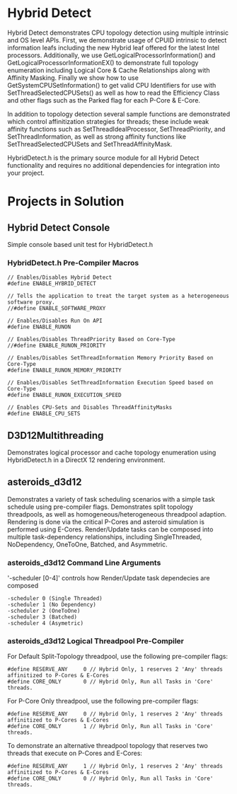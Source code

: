 # Hybrid Detect

Hybrid Detect demonstrates CPU topology detection using multiple intrinsic and OS level APIs. First, we demonstrate usage of CPUID intrinsic to detect information leafs including the new Hybrid leaf offered for the latest Intel processors. Additionally, we use GetLogicalProcessorInformation() and GetLogicalProcessorInformationEX() to demonstrate full topology enumeration including Logical Core & Cache Relationships along with Affinity Masking. Finally we show how to use GetSystemCPUSetInformation() to get valid CPU Identifiers for use with SetThreadSelectedCPUSets() as well as how to read the Efficiency Class and other flags such as the Parked flag for each P-Core & E-Core.

In addition to topology detection several sample functions are demonstrated which control affinitization strategies for threads; these include weak affinity functions such as SetThreadIdealProcessor, SetThreadPriority, and SetThreadInformation, as well as strong affinity functions like SetThreadSelectedCPUSets and SetThreadAffinityMask.

HybridDetect.h is the primary source module for all Hybrid Detect functionality and requires no additional dependencies for integration into your project. 

# Projects in Solution

## Hybrid Detect Console

Simple console based unit test for HybridDetect.h

### HybridDetect.h Pre-Compiler Macros

	// Enables/Disables Hybrid Detect
	#define ENABLE_HYBRID_DETECT

	// Tells the application to treat the target system as a heterogeneous software proxy.
	//#define ENABLE_SOFTWARE_PROXY	

	// Enables/Disables Run On API
	#define ENABLE_RUNON

	// Enables/Disables ThreadPriority Based on Core-Type
	//#define ENABLE_RUNON_PRIORITY

	// Enables/Disables SetThreadInformation Memory Priority Based on Core-Type
	#define ENABLE_RUNON_MEMORY_PRIORITY

	// Enables/Disables SetThreadInformation Execution Speed based on Core-Type
	#define ENABLE_RUNON_EXECUTION_SPEED

	// Enables CPU-Sets and Disables ThreadAffinityMasks
	#define ENABLE_CPU_SETS

## D3D12Multithreading

Demonstrates logical processor and cache topology enumeration using HybridDetect.h in a DirectX 12 rendering environment.

## asteroids_d3d12

Demonstrates a variety of task scheduling scenarios with a simple task schedule using pre-compiler flags. Demonstrates split topology threadpools, as well as homogeneous/heterogeneous threadpool adaption. Rendering is done via the critical P-Cores and asteroid simulation is performed using E-Cores. Render/Update tasks can be composed into multiple task-dependency relationships, including SingleThreaded, NoDependency, OneToOne, Batched, and Asymmetric.

### asteroids_d3d12 Command Line Arguments

'-scheduler [0-4]' controls how Render/Update task dependecies are composed

	-scheduler 0 (Single Threaded)
	-scheduler 1 (No Dependency)
	-scheduler 2 (OneToOne)
	-scheduler 3 (Batched)
	-scheduler 4 (Asymetric)

### asteroids_d3d12 Logical Threadpool Pre-Compiler

For Default Split-Topology threadpool, use the following pre-compiler flags: 

	#define RESERVE_ANY     0 // Hybrid Only, 1 reserves 2 'Any' threads affinitized to P-Cores & E-Cores
	#define CORE_ONLY       0 // Hybrid Only, Run all Tasks in 'Core' threads.

For P-Core Only threadpool, use the following pre-compiler flags: 

	#define RESERVE_ANY     0 // Hybrid Only, 1 reserves 2 'Any' threads affinitized to P-Cores & E-Cores
	#define CORE_ONLY       1 // Hybrid Only, Run all Tasks in 'Core' threads.

To demonstrate an alternative threadpool topology that reserves two threads that execute on P-Cores and E-Cores: 

	#define RESERVE_ANY     1 // Hybrid Only, 1 reserves 2 'Any' threads affinitized to P-Cores & E-Cores
	#define CORE_ONLY       0 // Hybrid Only, Run all Tasks in 'Core' threads.


